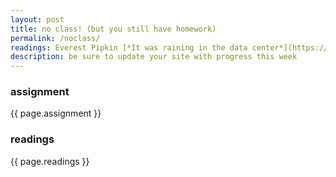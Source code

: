 ```yaml
---
layout: post
title: no class! (but you still have homework)
permalink: /noclass/
readings: Everest Pipkin [*It was raining in the data center*](https://medium.com/s/story/it-was-raining-in-the-data-center-9e1525c37cc3)<br>Shannon Mattern *Code, Clay, Data, Dirt* (chapter 1 'Waves and Wires')
description: be sure to update your site with progress this week
---
```


### assignment
{{ page.assignment }}

### readings
{{ page.readings }}